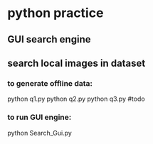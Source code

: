 # python practice
## GUI search engine
## search local images in dataset

### to generate offline data:
python q1.py
python q2.py
python q3.py    #todo

### to run GUI engine:
python Search_Gui.py